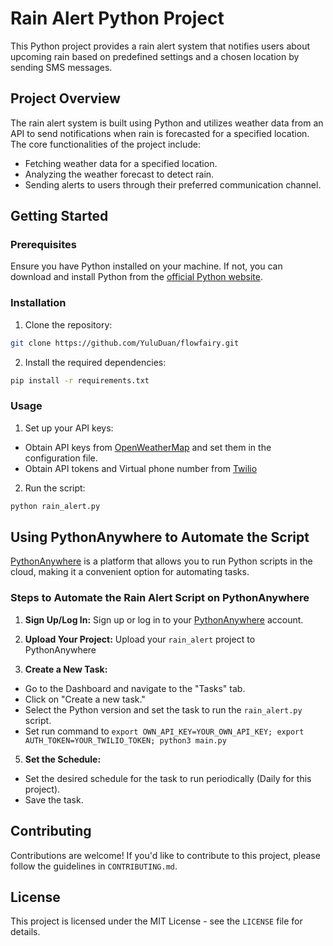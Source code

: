 # Rain Alert Python Project

This Python project provides a rain alert system that notifies users about upcoming rain based on predefined settings and a chosen location by sending SMS messages.
## Project Overview

The rain alert system is built using Python and utilizes weather data from an API to send notifications when rain is forecasted for a specified location. The core functionalities of the project include:

- Fetching weather data for a specified location.
- Analyzing the weather forecast to detect rain.
- Sending alerts to users through their preferred communication channel.

## Getting Started

### Prerequisites

Ensure you have Python installed on your machine. If not, you can download and install Python from the [official Python website](https://www.python.org/).

### Installation

1. Clone the repository:
 
 ```bash
git clone https://github.com/YuluDuan/flowfairy.git
```

2. Install the required dependencies:
   
 ```bash
pip install -r requirements.txt
```

### Usage

1. Set up your API keys:
- Obtain API keys from [OpenWeatherMap](https://openweathermap.org/api/one-call-api) and set them in the configuration file.
- Obtain API tokens and Virtual phone number from [Twilio](https://www.twilio.com/try-twilio)

2. Run the script:

```bash
python rain_alert.py
```

## Using PythonAnywhere to Automate the Script

[PythonAnywhere](https://www.pythonanywhere.com/) is a platform that allows you to run Python scripts in the cloud, making it a convenient option for automating tasks.

### Steps to Automate the Rain Alert Script on PythonAnywhere

1. **Sign Up/Log In:**
Sign up or log in to your [PythonAnywhere](https://www.pythonanywhere.com/) account.

3. **Upload Your Project:**
Upload your `rain_alert` project to PythonAnywhere

5. **Create a New Task:**
- Go to the Dashboard and navigate to the "Tasks" tab.
- Click on "Create a new task."
- Select the Python version and set the task to run the `rain_alert.py` script.
- Set run command to `export OWN_API_KEY=YOUR_OWN_API_KEY; export AUTH_TOKEN=YOUR_TWILIO_TOKEN; python3 main.py`

5. **Set the Schedule:**
- Set the desired schedule for the task to run periodically (Daily for this project).
- Save the task.

## Contributing

Contributions are welcome! If you'd like to contribute to this project, please follow the guidelines in `CONTRIBUTING.md`.

## License

This project is licensed under the MIT License - see the `LICENSE` file for details.


